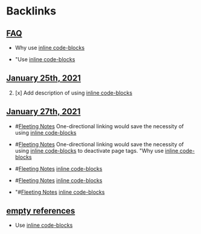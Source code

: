 
# Backlinks
## [FAQ](<FAQ.md>)
- Why use [inline code-blocks](<inline code-blocks.md>)

- "Use [inline code-blocks](<inline code-blocks.md>)

## [January 25th, 2021](<January 25th, 2021.md>)
2. [x] Add description of using [inline code-blocks](<inline code-blocks.md>)

## [January 27th, 2021](<January 27th, 2021.md>)
- #[Fleeting Notes](<Fleeting Notes.md>) One-directional linking would save the necessity of using [inline code-blocks](<inline code-blocks.md>)

- #[Fleeting Notes](<Fleeting Notes.md>) One-directional linking would save the necessity of using [inline code-blocks](<inline code-blocks.md>) to deactivate page tags. "Why use [inline code-blocks](<inline code-blocks.md>)

- #[Fleeting Notes](<Fleeting Notes.md>) [inline code-blocks](<inline code-blocks.md>)

- #[Fleeting Notes](<Fleeting Notes.md>) [inline code-blocks](<inline code-blocks.md>)

- "#[Fleeting Notes](<Fleeting Notes.md>) [inline code-blocks](<inline code-blocks.md>)

## [empty references](<empty references.md>)
- Use [inline code-blocks](<inline code-blocks.md>)

